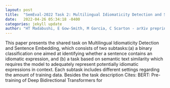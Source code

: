 ```yaml
---
layout: post
title:  "SemEval-2022 Task 2: Multilingual Idiomaticity Detection and Sentence Embedding"
date:   2022-04-26 05:34:18 -0400
categories: jekyll update
author: "HT Madabushi, E Gow-Smith, M Garcia, C Scarton - arXiv preprint arXiv , 2022"
---
```

This paper presents the shared task on Multilingual Idiomaticity Detection and Sentence Embedding, which consists of two subtasks:(a) a binary classification one aimed at identifying whether a sentence contains an idiomatic expression, and (b) a task based on semantic text similarity which requires the model to adequately represent potentially idiomatic expressions in context. Each subtask includes different settings regarding the amount of training data. Besides the task description Cites: BERT: Pre-training of Deep Bidirectional Transformers for